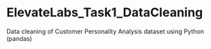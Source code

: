 # ElevateLabs_Task1_DataCleaning
Data cleaning of Customer Personality Analysis dataset using Python (pandas)
